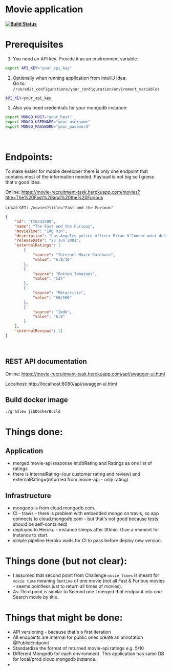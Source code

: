 # Movie application

#### [![Build Status](https://travis-ci.org/braintelligencePL/movie-recruitment-task.svg?branch=master)](https://travis-ci.org/braintelligencePL/movie-recruitment-task) 

# Prerequisites
1. You need an API key. Provide it as an environment variable.

```bash
export API_KEY="your_api_key"
```

2. Optionally when running application from IntelliJ Idea: <br>
Go to: `/run/edit_configurations/your_configuration/enviroment_variables`  
```bash
API_KEY=your_api_key
```

3. Also you need credentials for your mongodb instance: 
```bash
export MONGO_HOST="your_host"
export MONGO_USERNAME="your_username"
export MONGO_PASSWORD="your_password"
```

<br> 

# Endpoints:
To make easier for mobile developer there is only one endpoint that contains most of the information needed. Payload is not big so I guess that's good idea.

Online: https://movie-recruitment-task.herokuapp.com/movies?title=The%20Fast%20and%20the%20Furious

Local: `GET: /movies?title="Fast and the Furious"` 
```json
{
    "id": "tt0232500",
    "name": "The Fast and the Furious",
    "movieTime": "106 min",
    "description": "Los Angeles police officer Brian O'Conner must decide where his loyalty really lies when he becomes enamored with the street racing world he has been sent undercover to destroy.",
    "releaseDate": "22 Jun 2001",
    "externalRatings": [
        {
            "source": "Internet Movie Database",
            "value": "6.8/10"
        },
        {
            "source": "Rotten Tomatoes",
            "value": "53%"
        },
        {
            "source": "Metacritic",
            "value": "58/100"
        },
        {
            "source": "Imdb",
            "value": "6.8"
        }
    ],
    "internalReviews": [] 
}
```

<br>

## REST API documentation

Online: https://movie-recruitment-task.herokuapp.com/api/swagger-ui.html

Localhost: http://localhost:8080/api/swagger-ui.html  

## Build docker image
```bash
./gradlew jibDockerBuild
```

# Things done:

## Application
- merged movie-api response imdbRating and Ratings as one list of ratings
- there is internalRating=(our customer rating and review) and externalRating=(returned from movie-api - only rating)

## Infrastructure
- mongodb is from cloud.mongodb.com. 
- CI - travis - there is problem with embedded mongo on travis, so app connects to cloud.mongodb.com - but that's not good because tests should be self-contained)
- deployed to Heroku - instance sleeps after 30min. Give a moment for instance to start. 
- simple pipeline Heroku waits for CI to pass before deploy new version.

# Things done (but not clear): 
- I assumed that second point from Challenge `movie times` is meant for `movie time` meaning `Runtime` of one movie (not all Fast & Furious movies - seems pointless just to return all times of movies).
- As Third point is similar to Second one I merged that endpoint into one. Search movie by title. 

# Things that might be done: 
- API versioning - because that's a first iteration
- All endpoints are internal for public ones create an annotation @PublicEndpoint 
- Standardize the format of returned movie-api ratings e.g. 5/10
- Different Mongodb for each environment. This application has same DB for local/prod cloud.mongodb instance.  
- 
